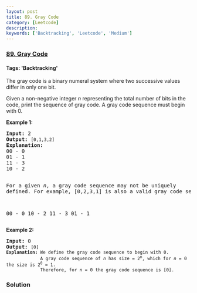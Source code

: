 ```yaml
---
layout: post
title: 89. Gray Code
category: [Leetcode]
description: 
keywords: ['Backtracking', 'Leetcode', 'Medium']
---
```

### [89. Gray Code](https://leetcode.com/problems/gray-code)

#### Tags: 'Backtracking'

<div class="content__u3I1 question-content__JfgR"><div><p>The gray code is a binary numeral system where two successive values differ in only one bit.</p>
<p>Given a non-negative integer <em>n</em> representing the total number of bits in the code, print the sequence of gray code. A gray code sequence must begin with 0.</p>
<p><strong>Example 1:</strong></p>
<pre><strong>Input:</strong> 2
<strong>Output:</strong> <code>[0,1,3,2]</code>
<strong>Explanation:</strong>
00 - 0
01 - 1
11 - 3
10 - 2

For a given <em>n</em>, a gray code sequence may not be uniquely defined.
For example, [0,2,3,1] is also a valid gray code sequence.

00 - 0
10 - 2
11 - 3
01 - 1
</pre>
<p><strong>Example 2:</strong></p>
<pre><strong>Input:</strong> 0
<strong>Output:</strong> <code>[0]
<strong>Explanation:</strong> We define the gray code sequence to begin with 0.
             A gray code sequence of <em>n</em> has size = 2<sup>n</sup>, which for <em>n</em> = 0 the size is 2<sup>0</sup> = 1.
             Therefore, for <em>n</em> = 0 the gray code sequence is [0].</code>
</pre>
</div></div>

### Solution
